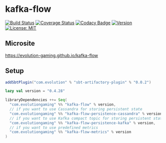 # kafka-flow
[![Build Status](https://github.com/evolution-gaming/kafka-flow/workflows/CI/badge.svg)](https://github.com/evolution-gaming/kafka-flow/actions?query=workflow%3ACI)
[![Coverage Status](https://coveralls.io/repos/github/evolution-gaming/kafka-flow/badge.svg?branch=master)](https://coveralls.io/github/evolution-gaming/kafka-flow?branch=master)
[![Codacy Badge](https://api.codacy.com/project/badge/Grade/3475687f25974a57a68ea0de43098735)](https://www.codacy.com/app/evolution-gaming/kafka-flow?utm_source=github.com&amp;utm_medium=referral&amp;utm_content=evolution-gaming/kafka-flow&amp;utm_campaign=Badge_Grade)
[![Version](https://img.shields.io/badge/version-click-blue)](https://evolution.jfrog.io/artifactory/api/search/latestVersion?g=com.evolutiongaming&a=kafka-flow_2.13&repos=public)
[![License: MIT](https://img.shields.io/badge/License-MIT-yellowgreen.svg)](https://opensource.org/licenses/MIT)

## Microsite

https://evolution-gaming.github.io/kafka-flow

## Setup

```scala
addSbtPlugin("com.evolution" % "sbt-artifactory-plugin" % "0.0.2")

lazy val version = "0.4.28"

libraryDependencies ++= Seq(
  "com.evolutiongaming" %% "kafka-flow" % version,
  // if you want to use Cassandra for storing persistent state
  "com.evolutiongaming" %% "kafka-flow-persistence-cassandra" % version,
  // if you want to use Kafka compact topic for storing persistent state
  "com.evolutiongaming" %% "kafka-flow-persistence-kafka" % version,
  // if you want to use predefined metrics
  "com.evolutiongaming" %% "kafka-flow-metrics" % version
)
```

